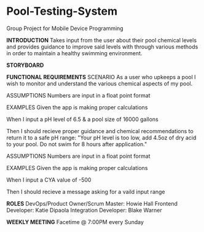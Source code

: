 # Pool-Testing-System
Group Project for Mobile Device Programming


**INTRODUCTION**
Takes input from the user about their pool chemical levels and provides guidance to improve said levels with through various methods in order to maintain a healthy swimming environment.

**STORYBOARD**

**FUNCTIONAL REQUIREMENTS**
SCENARIO
As a user who upkeeps a pool I wish to monitor and understand the various chemical aspects of my pool.

ASSUMPTIONS
Numbers are input in a float point format

EXAMPLES
Given the app is making proper calculations

When I input a pH level of 6.5 & a pool size of 16000 gallons

Then I should recieve proper guidance and chemical recommendations to return it to a safe pH range: "Your pH level is too low, add 4.5oz of dry acid to your pool. Do not swim for 8 hours after application."

ASSUMPTIONS
Numbers are input in a float point format

EXAMPLES
Given the app is making proper calculations

When I input a CYA value of -500

Then I should recieve a message asking for a vaild input range

**ROLES**
DevOps/Product Owner/Scrum Master: Howie Hall
Frontend Developer: Katie Dipaola
Integration Developer: Blake Warner

**WEEKLY MEETING**
Facetime @ 7:00PM every Sunday
